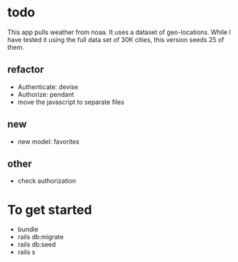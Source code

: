 # todo 
This app pulls weather from noaa.  It uses a dataset of geo-locations. While I have tested it using the full data set of 30K cities, this version seeds 25 of them.
## refactor
- Authenticate: devise
- Authorize: pendant
- move the javascript to separate files
## new
- new model: favorites
## other
- check authorization

# To get started
- bundle
- rails db:migrate
- rails db:seed
- rails s